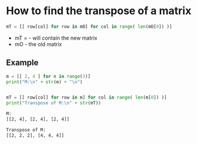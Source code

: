 # How to find the transpose of a matrix
```python
mT = [[ row[col] for row in mO] for col in range( len(mO[0]) )]
```

- mT = - will contain the new matrix
- mO - the old matrix


## Example
```python
m = [[ 2, 4 ] for n in range(3)]
print("M:\n" + str(m) + "\n")


mT = [[ row[col] for row in m] for col in range( len(m[0]) )]
print("Transpose of M:\n" + str(mT))
```
```bash
M:
[[2, 4], [2, 4], [2, 4]]

Transpose of M:
[[2, 2, 2], [4, 4, 4]]
```
